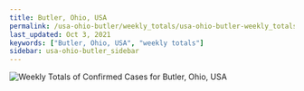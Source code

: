 ```yaml
---
title: Butler, Ohio, USA
permalink: /usa-ohio-butler/weekly_totals/usa-ohio-butler-weekly_totals.html
last_updated: Oct 3, 2021
keywords: ["Butler, Ohio, USA", "weekly totals"]
sidebar: usa-ohio-butler_sidebar
---
```


![Weekly Totals of Confirmed Cases for Butler, Ohio, USA](/covid_tracker/images/graphs/usa-ohio-butler-weekly_totals_graph.png)
